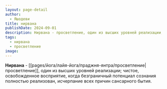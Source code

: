 ```yaml
---
layout: page-detail
author:
  - Яшодеви
title: нирвана
publishDate: 2024-09-01
description: Нирвана - просветление, один из высших уровней реализации; чистое, освобожденное восприятие, когда безграничный потенциал сознания полностью реализован, исчерпание всех причин сансарного бытия.
tags:
  - нирвана
  - просветление
image:
---
```

**Нирвана** - [[pages/йога/лайя-йога/праджня-янтра/просветление|просветление]], один из высших уровней реализации; чистое, освобожденное восприятие, когда безграничный потенциал сознания полностью реализован, исчерпание всех причин сансарного бытия.

